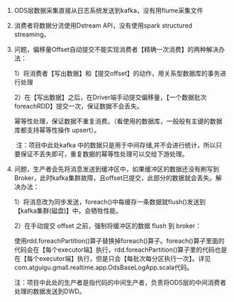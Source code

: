 1. ODS层数据采集直接从日志系统发送到kafka，没有用flume采集文件
2. 消费者将数据分流使用Dstream API，没有使用spark structured streaming。

3. 问题，偏移量Offset自动提交不能实现消费者【精确一次消费】的两种解决办法：

   1）将消费者【写出数据】和【提交offset】的动作，用关系型数据库的事务进行处理

   2）在【写出数据】之后，在Driver端手动提交偏移量，【一个数据批次foreachRDD】提交一次，保证数据不会丢失。

   ​      幂等性处理，保证数据不重复消费。（看使用的数据库，一般般有主键的数据库都支持幂等性操作 upsert）。

   ​      注：项目中此处kafka 中的数据只是用于中间存储,并不会进行统计，所以只要保证不丢失即可，重复数据的幂等性处理可以交给下游处理。

4. 问题，生产者会先将消息发送到缓冲区中，如果缓冲区的数据还没有刷写到Broker，此时kafka集群故障，且offset已提交，此部分的数据就会丢失。解决办法：

   1）将消息改为同步发送，foreach()中每缓存一条数据就flush()发送到【kafka集群(磁盘)】中。会牺牲性能。

   2）在手动提交 offset 之前，强制将缓冲区的数据 flush 到 broker：

   ​	  使用rdd.foreachPartition()算子替换掉foreach()算子。foreach()算子里面的代码会在【每个executor端】执行，rdd.foreachPartition()算子里的代码也是在【每个executor端】执行，但是只会【每批次每分区执行一次】。详见com.atguigu.gmall.realtime.app.OdsBaseLogApp.scala代码。

   注：项目中此处的生产者是指代码的中间生产者，负责将ODS层的中间消费者处理的数据发送到DWD。

